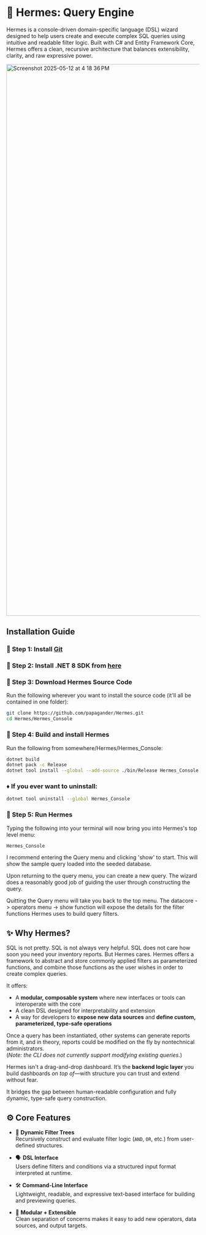 # 🪽 Hermes: Query Engine

Hermes is a console-driven domain-specific language (DSL) wizard designed to help users create and execute complex SQL queries using intuitive and readable filter logic. Built with C# and Entity Framework Core, Hermes offers a clean, recursive architecture that balances extensibility, clarity, and raw expressive power.

<img width="1440" alt="Screenshot 2025-05-12 at 4 18 36 PM" src="https://github.com/user-attachments/assets/f2215e9a-38a0-4967-bd16-0916e4844898" />



## Installation Guide

### 🔹 Step 1: Install [Git](https://git-scm.com/downloads)

### 🔹 Step 2: Install .NET 8 SDK from [here](https://dotnet.microsoft.com/en-us/download/dotnet/8.0)  

### 🔹 Step 3: Download Hermes Source Code  
  
Run the following wherever you want to install the source code (it'll all be contained in one folder):  

```bash / git bash
git clone https://github.com/papagander/Hermes.git
cd Hermes/Hermes_Console
```  

### 🔹 Step 4: Build and install Hermes  

Run the following from somewhere/Hermes/Hermes_Console:

```bash
dotnet build
dotnet pack -c Release
dotnet tool install --global --add-source ./bin/Release Hermes_Console
```

### ♦️ If you ever want to uninstall:  
```bash
dotnet tool uninstall --global Hermes_Console
```

### 🔹 Step 5: Run Hermes   

Typing the following into your terminal will now bring you into Hermes's top level menu:
```bash
Hermes_Console
```

I recommend entering the Query menu and clicking 'show' to start. This will show the sample query loaded into the seeded database.  

Upon returning to the query menu, you can create a new query. The wizard does a reasonably good job of guiding the user through constructing the query. 

Quitting the Query menu will take you back to the top menu. The datacore -> operators menu -> show function will expose the details for the filter functions Hermes uses to build query filters.




## ✨ Why Hermes?

SQL is not pretty. SQL is not always very helpful. SQL does not care how soon you need your inventory reports. But Hermes cares. Hermes offers a framework to abstract and store commonly applied filters as parameterized functions, and combine those functions as the user wishes in order to create complex queries.

It offers:
- A **modular, composable system** where new interfaces or tools can interoperate with the core
- A clean DSL designed for interpretability and extension
- A way for developers to **expose new data sources** and **define custom, parameterized, type-safe operations**

Once a query has been instantiated, other systems can generate reports from it, and in theory, reports could be modified on the fly by nontechnical administrators.  
(*Note: the CLI does not currently support modifying existing queries.*)

Hermes isn't a drag-and-drop dashboard. It’s the **backend logic layer** you build dashboards *on top of*—with structure you can trust and extend without fear.

It bridges the gap between human-readable configuration and fully dynamic, type-safe query construction.

## ⚙️ Core Features

- 🧾 **Dynamic Filter Trees**  
  Recursively construct and evaluate filter logic (`AND`, `OR`, etc.) from user-defined structures.

- 🗣️ **DSL Interface**  
  Users define filters and conditions via a structured input format interpreted at runtime.

- 🛠️ **Command-Line Interface**  
  Lightweight, readable, and expressive text-based interface for building and previewing queries.

- 🧩 **Modular + Extensible**  
  Clean separation of concerns makes it easy to add new operators, data sources, and output targets.
